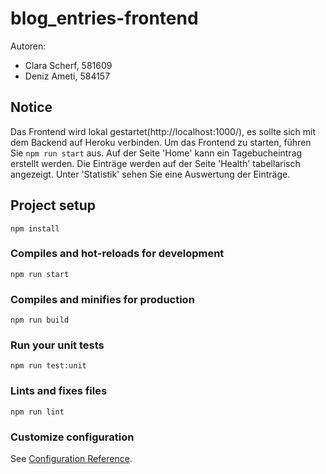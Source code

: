 # blog_entries-frontend
Autoren:

* Clara Scherf, 581609
* Deniz Ameti, 584157
## Notice
Das Frontend wird lokal gestartet(http://localhost:1000/), es sollte sich mit dem Backend auf Heroku verbinden.
Um das Frontend zu starten, führen Sie `npm run start` aus. Auf der Seite 'Home' kann ein Tagebucheintrag
erstellt werden. Die Einträge werden auf der Seite 'Health' tabellarisch angezeigt. Unter 'Statistik' sehen
Sie eine Auswertung der Einträge.

## Project setup
```
npm install
```

### Compiles and hot-reloads for development
```
npm run start
```

### Compiles and minifies for production
```
npm run build
```

### Run your unit tests
```
npm run test:unit
```

### Lints and fixes files
```
npm run lint
```

### Customize configuration
See [Configuration Reference](https://cli.vuejs.org/config/).

